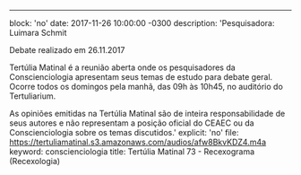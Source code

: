 ---
block: 'no'
date: 2017-11-26 10:00:00 -0300
description: 'Pesquisadora: Luimara Schmit

  Debate realizado em 26.11.2017


  Tertúlia Matinal é a reunião aberta onde os pesquisadores da Conscienciologia apresentam
  seus temas de estudo para debate geral. Ocorre todos os domingos pela manhã, das
  09h às 10h45, no auditório do Tertuliarium.


  As opiniões emitidas na Tertúlia Matinal são de inteira responsabilidade de seus
  autores e não representam a posição oficial do CEAEC ou da Conscienciologia sobre
  os temas discutidos.'
explicit: 'no'
file: https://tertuliamatinal.s3.amazonaws.com/audios/afw8BkvKDZ4.m4a
keyword: conscienciologia
title: Tertúlia Matinal 73 - Recexograma (Recexologia)
